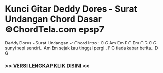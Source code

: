 
 # Kunci Gitar Deddy Dores - Surat Undangan Chord Dasar ©ChordTela.com epsp7


Deddy Dores - Surat Undangan ✓ Chord Intro : C G Am Em F C Em C G C G sunyi sepi sendiri.. Am Em sejak kau tinggal pergi.. F C tiada kabar berita.. D G

###  <a href="https://shortlighzx.web.app?sq=Kunci Gitar Deddy Dores - Surat Undangan Chord Dasar ©ChordTela.com"> >> VERSI LENGKAP KLIK DISINI << </a>
